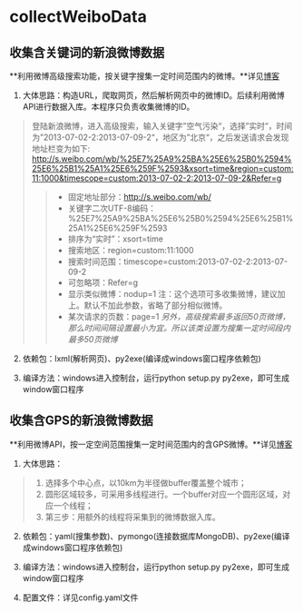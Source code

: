 collectWeiboData
================

## 收集含关键词的新浪微博数据

**利用微博高级搜索功能，按关键字搜集一定时间范围内的微博。**详见[博客](http://blog.csdn.net/heloowird/article/details/38149451)

1. 大体思路：构造URL，爬取网页，然后解析网页中的微博ID。后续利用微博API进行数据入库。本程序只负责收集微博的ID。
> 登陆新浪微博，进入高级搜索，输入关键字”空气污染“，选择”实时“，时间为”2013-07-02-2:2013-07-09-2“，地区为”北京“，之后发送请求会发现地址栏变为如下:
>	http://s.weibo.com/wb/%25E7%25A9%25BA%25E6%25B0%2594%25E6%25B1%25A1%25E6%259F%2593&xsort=time&region=custom:11:1000&timescope=custom:2013-07-02-2:2013-07-09-2&Refer=g         
>> + 固定地址部分：http://s.weibo.com/wb/
>> + 关键字二次UTF-8编码：%25E7%25A9%25BA%25E6%25B0%2594%25E6%25B1%25A1%25E6%259F%2593
>> + 排序为“实时”：xsort=time
>> + 搜索地区：region=custom:11:1000
>> + 搜索时间范围：timescope=custom:2013-07-02-2:2013-07-09-2
>> + 可忽略项：Refer=g
>> + 显示类似微博：nodup=1    注：这个选项可多收集微博，建议加上。默认不加此参数，省略了部分相似微博。
>> + 某次请求的页数：page=1
> *另外，高级搜索最多返回50页微博，那么时间间隔设置最小为宜。所以该类设置为搜集一定时间段内最多50页微博*

2. 依赖包：lxml(解析网页)、py2exe(编译成windows窗口程序依赖包)

3. 编译方法：windows进入控制台，运行python setup.py py2exe，即可生成window窗口程序

## 收集含GPS的新浪微博数据

**利用微博API，按一定空间范围搜集一定时间范围内的含GPS微博。**详见[博客](http://blog.csdn.net/heloowird/article/details/40626375)

1. 大体思路：
> 1. 选择多个中心点，以10km为半径做buffer覆盖整个城市；
> 2. 圆形区域较多，可采用多线程进行。一个buffer对应一个圆形区域，对应一个线程；
> 3. 第三步：用额外的线程将采集到的微博数据入库。

2. 依赖包：yaml(搜集参数)、pymongo(连接数据库MongoDB)、py2exe(编译成windows窗口程序依赖包)

3. 编译方法：windows进入控制台，运行python setup.py py2exe，即可生成window窗口程序

4. 配置文件：详见config.yaml文件
